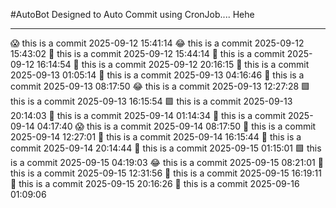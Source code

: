 #AutoBot Designed to Auto Commit using CronJob.... Hehe

-----------------------------------------------------------------------------

😱 this is a commit 2025-09-12 15:41:14
😂 this is a commit 2025-09-12 15:43:02
🙈 this is a commit 2025-09-12 15:44:14
🤖 this is a commit 2025-09-12 16:14:54
🙈 this is a commit 2025-09-12 20:16:15
🤖 this is a commit 2025-09-13 01:05:14
🙈 this is a commit 2025-09-13 04:16:46
🙏 this is a commit 2025-09-13 08:17:50
😂 this is a commit 2025-09-13 12:27:28
🟩 this is a commit 2025-09-13 16:15:54
🟩 this is a commit 2025-09-13 20:14:03
👻 this is a commit 2025-09-14 01:14:34
🙈 this is a commit 2025-09-14 04:17:40
😱 this is a commit 2025-09-14 08:17:50
👻 this is a commit 2025-09-14 12:27:01
🤖 this is a commit 2025-09-14 16:15:44
🙏 this is a commit 2025-09-14 20:14:44
👿 this is a commit 2025-09-15 01:15:01
🟩 this is a commit 2025-09-15 04:19:03
😂 this is a commit 2025-09-15 08:21:01
👿 this is a commit 2025-09-15 12:31:56
🐐 this is a commit 2025-09-15 16:19:11
👻 this is a commit 2025-09-15 20:16:26
💩 this is a commit 2025-09-16 01:09:06
